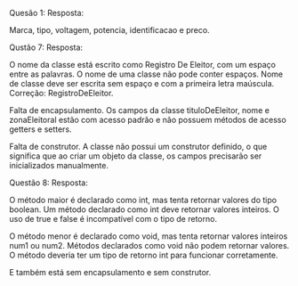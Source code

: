 Quesão 1:
Resposta: 

Marca, tipo, voltagem, potencia, identificacao e preco.

Qustão 7:
Resposta:

O nome da classe está escrito como Registro De Eleitor, com um espaço entre as palavras.
O nome de uma classe não pode conter espaços. Nome de classe deve ser escrita sem espaço e com a primeira letra maúscula.
Correção: RegistroDeEleitor.

Falta de encapsulamento. Os campos da classe tituloDeEleitor, nome e zonaEleitoral estão com acesso padrão e não possuem
métodos de acesso getters e setters.

Falta de construtor. A classe não possui um construtor definido, o que significa que ao criar um objeto da classe, os 
campos precisarão ser inicializados manualmente.

Questão 8:
Resposta:

O método maior é declarado como int, mas tenta retornar valores do tipo boolean. Um método declarado como int deve retornar
valores inteiros. O uso de true e false é incompatível com o tipo de retorno.

O método menor é declarado como void, mas tenta retornar valores inteiros num1 ou num2. Métodos declarados como void não podem 
retornar valores. O método deveria ter um tipo de retorno int para funcionar corretamente.

E também está sem encapsulamento e sem construtor.


